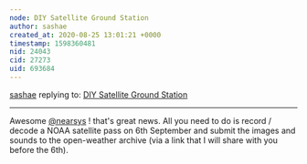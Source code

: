 ```yaml
---
node: DIY Satellite Ground Station
author: sashae
created_at: 2020-08-25 13:01:21 +0000
timestamp: 1598360481
nid: 24043
cid: 27273
uid: 693684
---
```




[sashae](../profile/sashae) replying to: [DIY Satellite Ground Station](../notes/sashae/06-26-2020/diy-satellite-ground-station)

----
Awesome [@nearsys](/profile/nearsys) ! that's great news. All you need to do is record / decode a NOAA satellite pass on 6th September and submit the images and sounds to the open-weather archive (via a link that I will share with you before the 6th). 